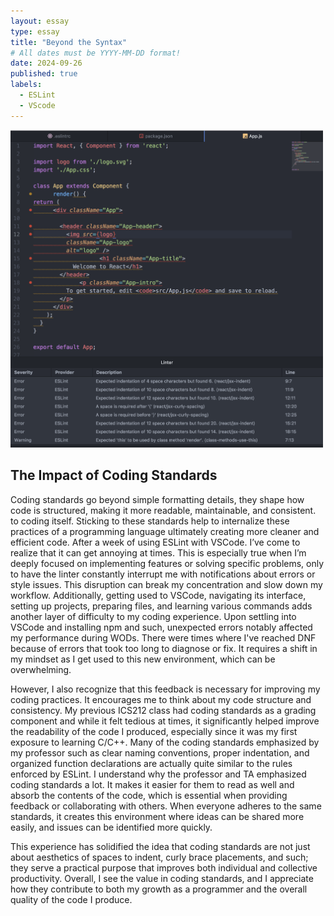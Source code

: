 ```yaml
---
layout: essay
type: essay
title: "Beyond the Syntax"
# All dates must be YYYY-MM-DD format!
date: 2024-09-26
published: true
labels:
  - ESLint
  - VScode
---
```


<div class="text-center p-4">
  <img width="500px" src="../img/eslintimg.png" class="img-thumbnail" >
</div> 

## The Impact of Coding Standards 

Coding standards go beyond simple formatting details, they shape how code is structured, making it more readable, maintainable, and consistent. to coding itself. Sticking to these standards help to internalize these practices of a programming language ultimately creating more cleaner and efficient code. After a week of using ESLint with VSCode. I’ve come to realize that it can get annoying at times. This is especially true when I’m deeply focused on implementing features or solving specific problems, only to have the linter constantly interrupt me with notifications about errors or style issues. This disruption can break my concentration and slow down my workflow. Additionally, getting used to VSCode, navigating its interface, setting up projects, preparing files, and learning various commands adds another layer of difficulty to my coding experience. Upon settling into VSCode and installing npm and such, unexpected errors notably affected my performance during WODs. There were times where I've reached DNF because of errors that took too long to diagnose or fix. It requires a shift in my mindset as I get used to this new environment, which can be overwhelming.

However, I also recognize that this feedback is necessary for improving my coding practices. It encourages me to think about my code structure and consistency. My previous ICS212 class had coding standards as a grading component and while it felt tedious at times, it significantly helped improve the readability of the code I produced, especially since it was my first exposure to learning C/C++. Many of the coding standards emphasized by my professor such as clear naming conventions, proper indentation, and organized function declarations are actually quite similar to the rules enforced by ESLint. I understand why the professor and TA emphasized coding standards a lot. It makes it easier for them to read as well and absorb the contents of the code, which is essential when providing feedback or collaborating with others. When everyone adheres to the same standards, it creates this environment where ideas can be shared more easily, and issues can be identified more quickly.

This experience has solidified the idea that coding standards are not just about aesthetics of spaces to indent, curly brace placements, and such; they serve a practical purpose that improves both individual and collective productivity. Overall, I see the value in coding standards, and I appreciate how they contribute to both my growth as a programmer and the overall quality of the code I produce.

